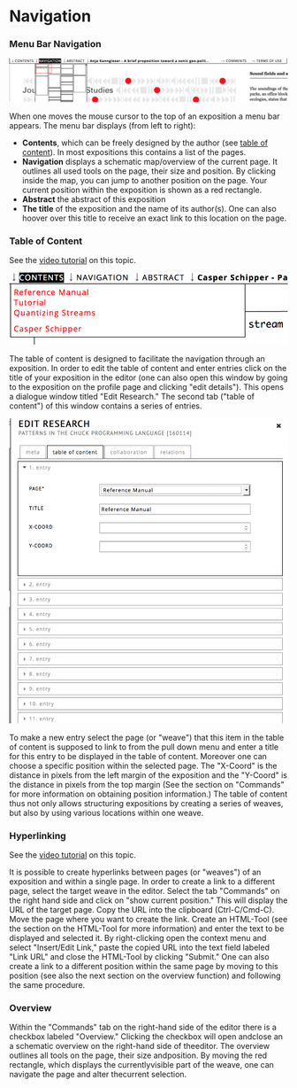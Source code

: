 <!-- TODO: Insert links to other parts of the documentation -->

# Navigation

### Menu Bar Navigation

![menu bar](images/menu-bar-navigation.png)

When one moves the mouse cursor to the top of an exposition a menu bar
appears. The menu bar displays (from left to right):

* __Contents__, which can be freely designed by the author (see [table of content](#table-of-content)). In most expositions this contains a list of the pages.
* __Navigation__ displays a schematic map/overview of the current page. It outlines all used tools on the page, their size and position. By clicking inside the map, you can jump to another position on the page. Your current position within the exposition is shown as a red rectangle.
* __Abstract__ the abstract of this exposition
* __The title__ of the exposition and the name of its author(s). One can also hoover over this title to receive an exact link to this location on the page. 

### Table of Content

See the [video tutorial](https://www.researchcatalogue.net/view/273532/273533/54/759) on this topic.

![an example of a contents list, made through the table of content](images/table-of-content-example.png)

The table of content is designed to facilitate the navigation through
an exposition. In order to edit the table of content and enter entries
click on the title of your exposition in the editor (one can also open
this window by going to the exposition on the profile page and
clicking "edit details"). This opens a dialogue window titled "Edit
Research." The second tab ("table of content") of this window contains
a series of entries. 

![Table of content dialog](images/table-of-content-dialog.png)

To make a new entry select the page (or "weave")
that this item in the table of content is supposed to link to from the
pull down menu and enter a title for this entry to be displayed in the
table of content. Moreover one can choose a specific position within
the selected page. The "X-Coord" is the distance in pixels from the
left margin of the exposition and the "Y-Coord" is the distance in
pixels from the top margin (See the section on "Commands" for more
information on obtaining position information.) The table of content
thus not only allows structuring expositions by creating a series of
weaves, but also by using various locations within one weave.

### Hyperlinking

See the [video tutorial](https://www.researchcatalogue.net/view/273532/273533) on this topic.

It is possible to create hyperlinks between pages (or "weaves") of an
exposition and within a single page. In order to create a link to a
different page, select the target weave in the editor. Select the tab
"Commands" on the right hand side and click on "show current
position." This will display the URL of the target page. Copy the URL
into the clipboard (Ctrl-C/Cmd-C). Move the page where you want to
create the link. Create an HTML-Tool (see the section on the HTML-Tool
for more information) and enter the text to be displayed and selected
it. By right-clicking open the context menu and select "Insert/Edit
Link," paste the copied URL into the text field labeled "Link URL" and
close the HTML-Tool by clicking "Submit." One can also create a link
to a different position within the same page by moving to this
position (see also the next section on the overview function) and
following the same procedure.  

### Overview

Within the "Commands" tab on the right-hand side of the editor there
is a checkbox labeled "Overview." Clicking the checkbox will open
andclose an a schematic overview on the right-hand side of
theeditor. The overview outlines all tools on the page, their size
andposition. By moving the red rectangle, which displays the
currentlyvisible part of the weave, one can navigate the page and
alter thecurrent selection.
